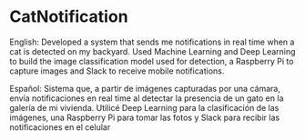 # CatNotification
English:
Developed a system that sends me notifications in real time when a cat is detected on my backyard. Used Machine Learning and Deep Learning to build the image classification model used for detection,  a Raspberry Pi to capture images and Slack to receive mobile notifications.

Español:
Sistema que, a partir de imágenes capturadas por una cámara, envía notificaciones en real time al detectar la presencia de un gato en la galería de mi vivienda. Utilicé Deep Learning para la clasificación de las imágenes, una Raspberry Pi para tomar las fotos y Slack para recibir las notificaciones en el celular

